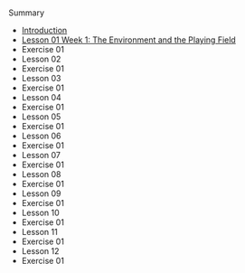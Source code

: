 #
Summary

* [Introduction](README.md)
* [Lesson 01 Week 1: The Environment and the Playing Field ](lesson-01.md)
 * Exercise 01
* Lesson 02
 * Exercise 01
* Lesson 03
 * Exercise 01
* Lesson 04
 * Exercise 01
* Lesson 05
 * Exercise 01
* Lesson 06
 * Exercise 01
* Lesson 07
 * Exercise 01
* Lesson 08
 * Exercise 01
* Lesson 09
 * Exercise 01
* Lesson 10
 * Exercise 01
* Lesson 11
 * Exercise 01
* Lesson 12
 * Exercise 01